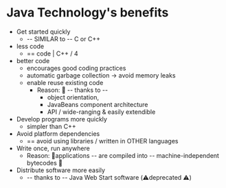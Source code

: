 # Java Technology's benefits
* Get started quickly
  * -- SIMILAR to -- C or C++
* less code
  * == code | C++ / 4
* better code
  * encourages good coding practices
  * automatic garbage collection -> avoid memory leaks 
  * enable reuse existing code
    * Reason: 🧠 -- thanks to --
      * object orientation,
      * JavaBeans component architecture
      * API / wide-ranging & easily extendible 
* Develop programs more quickly
  * simpler than C++
* Avoid platform dependencies
  * == avoid using libraries / written in OTHER languages
* Write once, run anywhere
  * Reason: 🧠applications -- are compiled into -- machine-independent bytecodes 🧠
* Distribute software more easily
  * -- thanks to -- Java Web Start software (⚠️deprecated ⚠️)

